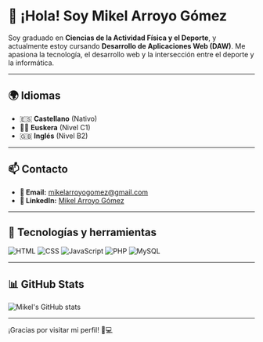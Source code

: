# 👋 ¡Hola! Soy Mikel Arroyo Gómez

Soy graduado en **Ciencias de la Actividad Física y el Deporte**, y actualmente estoy cursando **Desarrollo de Aplicaciones Web (DAW)**. Me apasiona la tecnología, el desarrollo web y la intersección entre el deporte y la informática.

---

## 🌍 Idiomas
- 🇪🇸 **Castellano** (Nativo)
- 🏴‍☠️ **Euskera** (Nivel C1)
- 🇬🇧 **Inglés** (Nivel B2)

---

## 📫 Contacto
- **📧 Email:** [mikelarroyogomez@gmail.com](mailto:mikelarroyogomez@gmail.com)
- **🔗 LinkedIn:** [Mikel Arroyo Gómez](https://www.linkedin.com/in/mikel-arroyo-gomez-185a52130/)

---

## 🚀 Tecnologías y herramientas
  
![HTML](https://img.shields.io/badge/HTML5-E34F26?style=for-the-badge&logo=html5&logoColor=white)
![CSS](https://img.shields.io/badge/CSS3-1572B6?style=for-the-badge&logo=css3&logoColor=white)
![JavaScript](https://img.shields.io/badge/JavaScript-F7DF1E?style=for-the-badge&logo=javascript&logoColor=black)
![PHP](https://img.shields.io/badge/PHP-777BB4?style=for-the-badge&logo=php&logoColor=white)
![MySQL](https://img.shields.io/badge/MySQL-4479A1?style=for-the-badge&logo=mysql&logoColor=white)

---

## 📊 GitHub Stats
![Mikel's GitHub stats](https://github-readme-stats.vercel.app/api?username=mikelarroyogomez&show_icons=true&theme=radical)

---

¡Gracias por visitar mi perfil! 🚀💻
